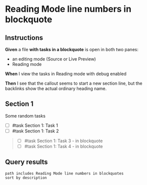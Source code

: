 # Reading Mode line numbers in blockquote

## Instructions

**Given** a file **with tasks in a blockquote** is open in both two panes:

- an editing mode (Source or Live Preview)
- Reading mode

**When** I view the tasks in Reading mode with debug enabled

**Then** I see that the callout seems to start a new section line, but the backlinks show the actual ordinary heading name.

## Section 1

Some random tasks

- [ ] #task Section 1: Task 1
- [ ] #task Section 1: Task 2

> - [ ] #task Section 1: Task 3 - in blockquote
> - [ ] #task Section 1: Task 4 - in blockquote

## Query results

```tasks
path includes Reading Mode line numbers in blockquotes
sort by description
```
